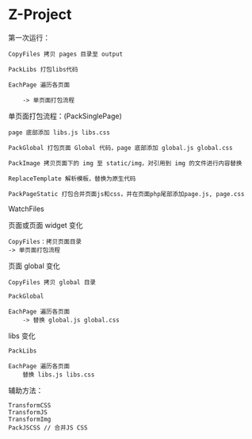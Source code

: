 # Z-Project

第一次运行：

	CopyFiles 拷贝 pages 目录至 output

	PackLibs 打包libs代码

	EachPage 遍历各页面

		-> 单页面打包流程


单页面打包流程：(PackSinglePage)

	page 底部添加 libs.js libs.css

	PackGlobal 打包页面 Global 代码，page 底部添加 global.js global.css

 	PackImage 拷贝页面下的 img 至 static/img，对引用到 img 的文件进行内容替换

 	ReplaceTemplate 解析模板，替换为原生代码

 	PackPageStatic 打包合并页面js和css，并在页面php尾部添加page.js, page.css

WatchFiles

页面或页面 widget 变化

	CopyFiles：拷贝页面目录
	-> 单页面打包流程


页面 global 变化

	CopyFiles 拷贝 global 目录

	PackGlobal

	EachPage 遍历各页面
		-> 替换 global.js global.css

libs 变化

	PackLibs

	EachPage 遍历各页面
		替换 libs.js libs.css


辅助方法：

    TransformCSS
    TransformJS
    TransformImg
    PackJSCSS // 合并JS CSS
